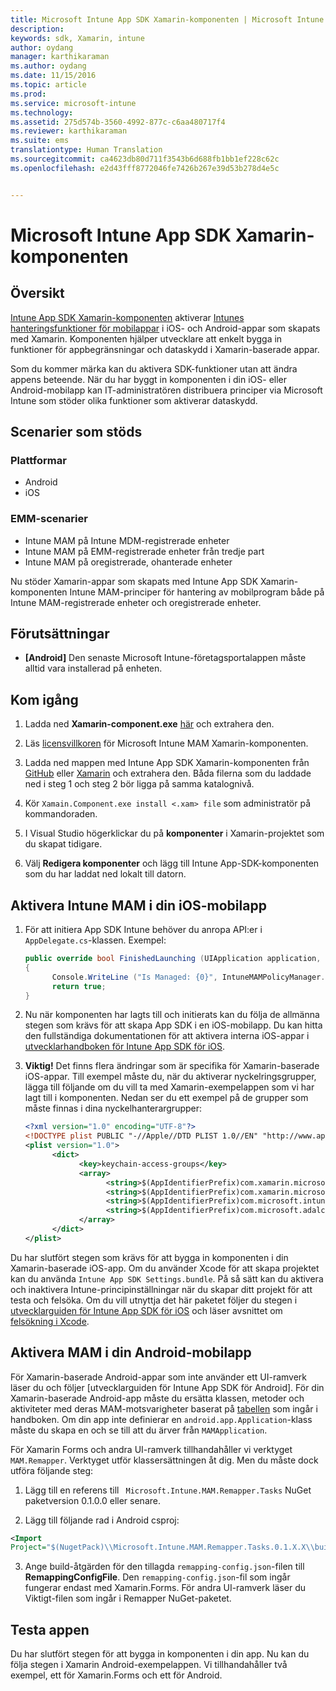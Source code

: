 ```yaml
---
title: Microsoft Intune App SDK Xamarin-komponenten | Microsoft Intune
description: 
keywords: sdk, Xamarin, intune
author: oydang
manager: karthikaraman
ms.author: oydang
ms.date: 11/15/2016
ms.topic: article
ms.prod: 
ms.service: microsoft-intune
ms.technology: 
ms.assetid: 275d574b-3560-4992-877c-c6aa480717f4
ms.reviewer: karthikaraman
ms.suite: ems
translationtype: Human Translation
ms.sourcegitcommit: ca4623db80d711f3543b6d688fb1bb1ef228c62c
ms.openlocfilehash: e2d43fff8772046fe7426b267e39d53b278d4e5c


---
```


# <a name="microsoft-intune-app-sdk-xamarin-component"></a>Microsoft Intune App SDK Xamarin-komponenten

## <a name="overview"></a>Översikt
[Intune App SDK Xamarin-komponenten](https://components.xamarin.com/view/microsoft.intune.mam) aktiverar [Intunes hanteringsfunktioner för mobilappar](/intune/deploy-use/protect-app-data-using-mobile-app-management-policies-with-microsoft-intune) i iOS- och Android-appar som skapats med Xamarin. Komponenten hjälper utvecklare att enkelt bygga in funktioner för appbegränsningar och dataskydd i Xamarin-baserade appar.

Som du kommer märka kan du aktivera SDK-funktioner utan att ändra appens beteende. När du har byggt in komponenten i din iOS- eller Android-mobilapp kan IT-administratören distribuera principer via Microsoft Intune som stöder olika funktioner som aktiverar dataskydd.

## <a name="supported-scenarios"></a>Scenarier som stöds

### <a name="platforms"></a>Plattformar
* Android
* iOS


### <a name="emm-scenarios"></a>EMM-scenarier

* Intune MAM på Intune MDM-registrerade enheter
* Intune MAM på EMM-registrerade enheter från tredje part
* Intune MAM på oregistrerade, ohanterade enheter

Nu stöder Xamarin-appar som skapats med Intune App SDK Xamarin-komponenten Intune MAM-principer för hantering av mobilprogram både på Intune MAM-registrerade enheter och oregistrerade enheter.

## <a name="prerequisites"></a>Förutsättningar

* **[Android]** Den senaste Microsoft Intune-företagsportalappen måste alltid vara installerad på enheten.

## <a name="get-started"></a>Kom igång

1.  Ladda ned **Xamarin-component.exe** [här](https://components.xamarin.com/submit/xpkg) och extrahera den.

2. Läs [licensvillkoren](https://components.xamarin.com/license/microsoft.intune.mam) för Microsoft Intune MAM Xamarin-komponenten.

3.  Ladda ned mappen med Intune App SDK Xamarin-komponenten från [GitHub](https://github.com/msintuneappsdk/intune-app-sdk-xamarin) eller [Xamarin](https://components.xamarin.com/license/microsoft.intune.mam) och extrahera den. Båda filerna som du laddade ned i steg 1 och steg 2 bör ligga på samma katalognivå.

4.  Kör `Xamain.Component.exe install <.xam> file` som administratör på kommandoraden.

5.  I Visual Studio högerklickar du på **komponenter** i Xamarin-projektet som du skapat tidigare.

6.  Välj **Redigera komponenter** och lägg till Intune App-SDK-komponenten som du har laddat ned lokalt till datorn.



## <a name="enabling-intune-mam-in-your-ios-mobile-app"></a>Aktivera Intune MAM i din iOS-mobilapp
1.  För att initiera App SDK Intune behöver du anropa API:er i `AppDelegate.cs`-klassen. Exempel:

      ```csharp
      public override bool FinishedLaunching (UIApplication application, NSDictionary launchOptions)
      {
            Console.WriteLine ("Is Managed: {0}", IntuneMAMPolicyManager.Instance.PrimaryUser != null);
            return true;
      }

      ```

2.  Nu när komponenten har lagts till och initierats kan du följa de allmänna stegen som krävs för att skapa App SDK i en iOS-mobilapp. Du kan hitta den fullständiga dokumentationen för att aktivera interna iOS-appar i [utvecklarhandboken för Intune App SDK för iOS](intune-app-sdk-ios).
3. **Viktig!** Det finns flera ändringar som är specifika för Xamarin-baserade iOS-appar. Till exempel måste du, när du aktiverar nyckelringsgrupper, lägga till följande om du vill ta med Xamarin-exempelappen som vi har lagt till i komponenten. Nedan ser du ett exempel på de grupper som måste finnas i dina nyckelhanterargrupper:

      ```xml
      <?xml version="1.0" encoding="UTF-8"?>
      <!DOCTYPE plist PUBLIC "-//Apple//DTD PLIST 1.0//EN" "http://www.apple.com/DTDs/PropertyList-1.0.dtd">
      <plist version="1.0">
            <dict>
                  <key>keychain-access-groups</key>
                  <array>
                        <string>$(AppIdentifierPrefix)com.xamarin.microsoftintunesample</string>
                        <string>$(AppIdentifierPrefix)com.xamarin.microsoftintunesample.intunemam</string>
                        <string>$(AppIdentifierPrefix)com.microsoft.intune.mam</string>
                        <string>$(AppIdentifierPrefix)com.microsoft.adalcache</string>
                  </array>
            </dict>
      </plist>
      ```

Du har slutfört stegen som krävs för att bygga in komponenten i din Xamarin-baserade iOS-app. Om du använder Xcode för att skapa projektet kan du använda `Intune App SDK Settings.bundle`. På så sätt kan du aktivera och inaktivera Intune-principinställningar när du skapar ditt projekt för att testa och felsöka. Om du vill utnyttja det här paketet följer du stegen i [utvecklarguiden för Intune App SDK för iOS](intune-app-sdk-ios) och läser avsnittet om [felsökning i Xcode](intune-app-sdk-ios#debug-information).

## <a name="enabling-mam-in-your-android-mobile-app"></a>Aktivera MAM i din Android-mobilapp
För Xamarin-baserade Android-appar som inte använder ett UI-ramverk läser du och följer [utvecklarguiden för Intune App SDK för Android]. För din Xamarin-baserade Android-app måste du ersätta klassen, metoder och aktiviteter med deras MAM-motsvarigheter baserat på [tabellen](intune-app-sdk-android#replace-classes-methods-and-activities-with-their-mam-equivalent-required) som ingår i handboken. Om din app inte definierar en `android.app.Application`-klass måste du skapa en och se till att du ärver från `MAMApplication`.

För Xamarin Forms och andra UI-ramverk tillhandahåller vi verktyget `MAM.Remapper`. Verktyget utför klassersättningen åt dig. Men du måste dock utföra följande steg:

1.  Lägg till en referens till ` Microsoft.Intune.MAM.Remapper.Tasks` NuGet paketversion 0.1.0.0 eller senare.

2.  Lägg till följande rad i Android csproj:
  ```xml
  <Import
  Project="$(NugetPack)\\Microsoft.Intune.MAM.Remapper.Tasks.0.1.X.X\\build\\MonoAndroid10\\Microsoft.Intune.MAM.Remapper.targets" />
  ```

3.  Ange build-åtgärden för den tillagda `remapping-config.json`-filen till **RemappingConfigFile**. Den `remapping-config.json`-fil som ingår fungerar endast med Xamarin.Forms. För andra UI-ramverk läser du Viktigt-filen som ingår i Remapper NuGet-paketet.

## <a name="test-your-app"></a>Testa appen

Du har slutfört stegen för att bygga in komponenten i din app. Nu kan du följa stegen i Xamarin Android-exempelappen. Vi tillhandahåller två exempel, ett för Xamarin.Forms och ett för Android.



<!--HONumber=Nov16_HO3-->


